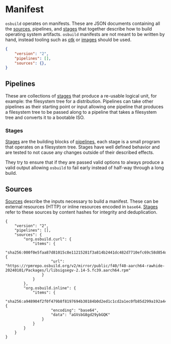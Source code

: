 # Manifest

`osbuild` operates on manifests. These are JSON documents containing all the [sources](../modules/sources), pipelines, and [stages](../modules/stages) that together describe how to build operating system artifacts. `osbuild` manifests are not meant to be written by hand, instead tooling such as [otk](../../otk) or [images](../../images) should be used.

```json
{
    "version": "2",
    "pipelines": [],
    "sources": {},
}
```

## Pipelines

These are collections of [stages](#stages) that produce a re-usable logical unit, for example: the filesystem tree for a distribution. Pipelines can take other pipelines as their starting point or input allowing one pipeline that produces a filesystem tree to be passed along to a pipeline that takes a filesystem tree and converts it to a bootable ISO.

### Stages

[Stages](../modules/stages) are the building blocks of [pipelines](#pipelines), each stage is a small program that operates on a filesystem tree. Stages have well defined behavior and are tested to not cause any changes outside of their described effects.

They try to ensure that if they are passed valid options to always produce a valid output allowing `osbuild` to fail early instead of half-way through a long build.

## Sources

[Sources](../modules/sources) describe the inputs necessary to build a manifest. These can be external resources (HTTP) or inline resources encoded in `base64`. [Stages](../modules/stages) refer to these sources by content hashes for integrity and deduplication.

```
{
    "version": "2",
    "pipelines": [],
    "sources": {
        "org.osbuild.curl": {
            "items": {
                "sha256:000f0e5faa87d81015c8e11215281f3a814b2441dc482d7710efc69c58d854dd": {
                    "url": "https://rpmrepo.osbuild.org/v2/mirror/public/f40/f40-aarch64-rawhide-20240101/Packages/l/libsigsegv-2.14-5.fc39.aarch64.rpm"
                }
            }
        },
        "org.osbuild.inline": {
            "items": {
                "sha256:a948904f2f0f479b8f8197694b30184b0d2ed1c1cd2a1ec0fb85d299a192a447": {
                    "encoding": "base64",
                    "data": "aGVsbG8gd29ybGQK"
                }
            }
        }
    }
}
```
